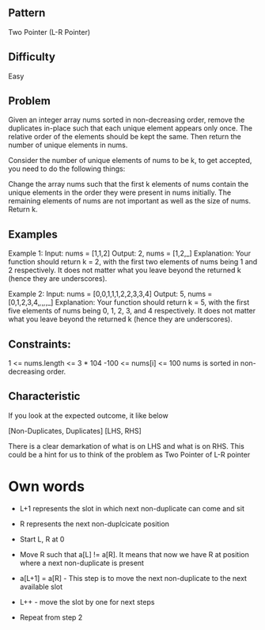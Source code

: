 ## Pattern
Two Pointer (L-R Pointer)

## Difficulty
Easy

## Problem
Given an integer array nums sorted in non-decreasing order, remove the duplicates in-place such that each unique element appears only once. The relative order of the elements should be kept the same. Then return the number of unique elements in nums.

Consider the number of unique elements of nums to be k, to get accepted, you need to do the following things:

Change the array nums such that the first k elements of nums contain the unique elements in the order they were present in nums initially. The remaining elements of nums are not important as well as the size of nums.
Return k.

## Examples

Example 1:
Input: nums = [1,1,2]
Output: 2, nums = [1,2,_]
Explanation: Your function should return k = 2, with the first two elements of nums being 1 and 2 respectively.
It does not matter what you leave beyond the returned k (hence they are underscores).

Example 2:
Input: nums = [0,0,1,1,1,2,2,3,3,4]
Output: 5, nums = [0,1,2,3,4,_,_,_,_,_]
Explanation: Your function should return k = 5, with the first five elements of nums being 0, 1, 2, 3, and 4 respectively.
It does not matter what you leave beyond the returned k (hence they are underscores).

## Constraints:
1 <= nums.length <= 3 * 104
-100 <= nums[i] <= 100
nums is sorted in non-decreasing order.

## Characteristic
If you look at the expected outcome, it like below

[Non-Duplicates, Duplicates]
[LHS, RHS]

There is a clear demarkation of what is on LHS and what is on RHS. This could be a hint for us to think of the problem as Two Pointer of L-R pointer

# Own words
- L+1 represents the slot in which next non-duplicate can come and sit
- R represents the next non-duplcicate position

- Start L, R at 0
- Move R such that a[L] != a[R]. It means that now we have R at position where a next non-duplicate is present
- a[L+1] = a[R] - This step is to move the next non-duplicate to the next available slot
- L++ - move the slot by one for next steps
- Repeat from step 2
